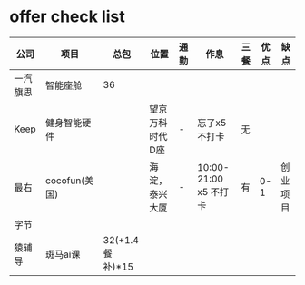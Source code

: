 # offer check list

|公司|项目|总包|位置|通勤|作息|三餐|优点|缺点|
|--|--|--|--|--|--|--|--|--|
|一汽旗思|智能座舱|36|||||
|Keep|健身智能硬件||望京 万科时代D座|-|忘了x5 不打卡|无
|最右|cocofun(美国)||海淀，泰兴大厦|-|10:00-21:00 x5 不打卡|有|0-1|创业项目|
|字节|
|猿辅导|斑马ai课|32(+1.4餐补)*15|

